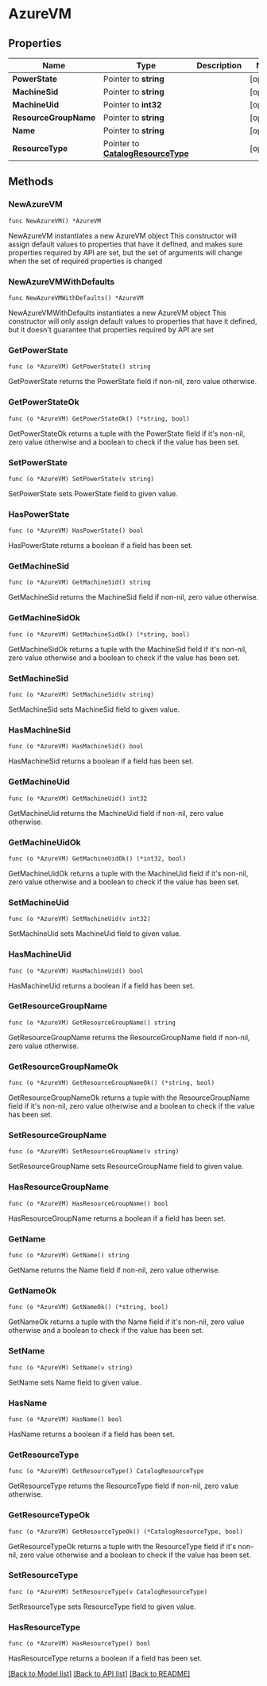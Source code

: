 # AzureVM

## Properties

Name | Type | Description | Notes
------------ | ------------- | ------------- | -------------
**PowerState** | Pointer to **string** |  | [optional] 
**MachineSid** | Pointer to **string** |  | [optional] 
**MachineUid** | Pointer to **int32** |  | [optional] 
**ResourceGroupName** | Pointer to **string** |  | [optional] 
**Name** | Pointer to **string** |  | [optional] 
**ResourceType** | Pointer to [**CatalogResourceType**](CatalogResourceType.md) |  | [optional] 

## Methods

### NewAzureVM

`func NewAzureVM() *AzureVM`

NewAzureVM instantiates a new AzureVM object
This constructor will assign default values to properties that have it defined,
and makes sure properties required by API are set, but the set of arguments
will change when the set of required properties is changed

### NewAzureVMWithDefaults

`func NewAzureVMWithDefaults() *AzureVM`

NewAzureVMWithDefaults instantiates a new AzureVM object
This constructor will only assign default values to properties that have it defined,
but it doesn't guarantee that properties required by API are set

### GetPowerState

`func (o *AzureVM) GetPowerState() string`

GetPowerState returns the PowerState field if non-nil, zero value otherwise.

### GetPowerStateOk

`func (o *AzureVM) GetPowerStateOk() (*string, bool)`

GetPowerStateOk returns a tuple with the PowerState field if it's non-nil, zero value otherwise
and a boolean to check if the value has been set.

### SetPowerState

`func (o *AzureVM) SetPowerState(v string)`

SetPowerState sets PowerState field to given value.

### HasPowerState

`func (o *AzureVM) HasPowerState() bool`

HasPowerState returns a boolean if a field has been set.

### GetMachineSid

`func (o *AzureVM) GetMachineSid() string`

GetMachineSid returns the MachineSid field if non-nil, zero value otherwise.

### GetMachineSidOk

`func (o *AzureVM) GetMachineSidOk() (*string, bool)`

GetMachineSidOk returns a tuple with the MachineSid field if it's non-nil, zero value otherwise
and a boolean to check if the value has been set.

### SetMachineSid

`func (o *AzureVM) SetMachineSid(v string)`

SetMachineSid sets MachineSid field to given value.

### HasMachineSid

`func (o *AzureVM) HasMachineSid() bool`

HasMachineSid returns a boolean if a field has been set.

### GetMachineUid

`func (o *AzureVM) GetMachineUid() int32`

GetMachineUid returns the MachineUid field if non-nil, zero value otherwise.

### GetMachineUidOk

`func (o *AzureVM) GetMachineUidOk() (*int32, bool)`

GetMachineUidOk returns a tuple with the MachineUid field if it's non-nil, zero value otherwise
and a boolean to check if the value has been set.

### SetMachineUid

`func (o *AzureVM) SetMachineUid(v int32)`

SetMachineUid sets MachineUid field to given value.

### HasMachineUid

`func (o *AzureVM) HasMachineUid() bool`

HasMachineUid returns a boolean if a field has been set.

### GetResourceGroupName

`func (o *AzureVM) GetResourceGroupName() string`

GetResourceGroupName returns the ResourceGroupName field if non-nil, zero value otherwise.

### GetResourceGroupNameOk

`func (o *AzureVM) GetResourceGroupNameOk() (*string, bool)`

GetResourceGroupNameOk returns a tuple with the ResourceGroupName field if it's non-nil, zero value otherwise
and a boolean to check if the value has been set.

### SetResourceGroupName

`func (o *AzureVM) SetResourceGroupName(v string)`

SetResourceGroupName sets ResourceGroupName field to given value.

### HasResourceGroupName

`func (o *AzureVM) HasResourceGroupName() bool`

HasResourceGroupName returns a boolean if a field has been set.

### GetName

`func (o *AzureVM) GetName() string`

GetName returns the Name field if non-nil, zero value otherwise.

### GetNameOk

`func (o *AzureVM) GetNameOk() (*string, bool)`

GetNameOk returns a tuple with the Name field if it's non-nil, zero value otherwise
and a boolean to check if the value has been set.

### SetName

`func (o *AzureVM) SetName(v string)`

SetName sets Name field to given value.

### HasName

`func (o *AzureVM) HasName() bool`

HasName returns a boolean if a field has been set.

### GetResourceType

`func (o *AzureVM) GetResourceType() CatalogResourceType`

GetResourceType returns the ResourceType field if non-nil, zero value otherwise.

### GetResourceTypeOk

`func (o *AzureVM) GetResourceTypeOk() (*CatalogResourceType, bool)`

GetResourceTypeOk returns a tuple with the ResourceType field if it's non-nil, zero value otherwise
and a boolean to check if the value has been set.

### SetResourceType

`func (o *AzureVM) SetResourceType(v CatalogResourceType)`

SetResourceType sets ResourceType field to given value.

### HasResourceType

`func (o *AzureVM) HasResourceType() bool`

HasResourceType returns a boolean if a field has been set.


[[Back to Model list]](../README.md#documentation-for-models) [[Back to API list]](../README.md#documentation-for-api-endpoints) [[Back to README]](../README.md)


